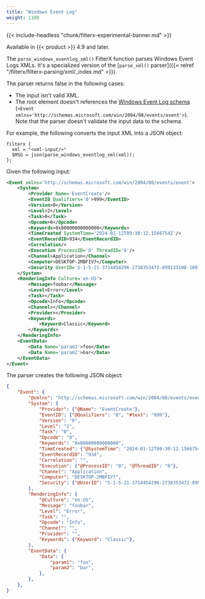```yaml
---
title: "Windows Event Log"
weight: 1100
---
```

<!-- This file is under the copyright of Axoflow, and licensed under Apache License 2.0, except for using the Axoflow and AxoSyslog trademarks. -->

{{< include-headless "chunk/filterx-experimental-banner.md" >}}

Available in {{< product >}} 4.9 and later.

The `parse_windows_eventlog_xml()` FilterX function parses Windows Event Logs XMLs. It's a specialized version of the [`parse_xml()` parser]({{< relref "/filterx/filterx-parsing/xml/_index.md" >}}).

The parser returns false in the following cases:

- The input isn't valid XML.
- The root element doesn't references the [Windows Event Log schema](https://learn.microsoft.com/en-us/windows/win32/wes/eventschema-schema) (`<Event xmlns='http://schemas.microsoft.com/win/2004/08/events/event'>`). Note that the parser doesn't validate the input data to the schema.

For example, the following converts the input XML into a JSON object:

```shell
filterx {
  xml = "<xml-input/>"
  $MSG = json(parse_windows_eventlog_xml(xml));
};
```

Given the following input:

```xml
<Event xmlns='http://schemas.microsoft.com/win/2004/08/events/event'>
    <System>
        <Provider Name='EventCreate'/>
        <EventID Qualifiers='0'>999</EventID>
        <Version>0</Version>
        <Level>2</Level>
        <Task>0</Task>
        <Opcode>0</Opcode>
        <Keywords>0x80000000000000</Keywords>
        <TimeCreated SystemTime='2024-01-12T09:30:12.1566754Z'/>
        <EventRecordID>934</EventRecordID>
        <Correlation/>
        <Execution ProcessID='0' ThreadID='0'/>
        <Channel>Application</Channel>
        <Computer>DESKTOP-2MBFIV7</Computer>
        <Security UserID='S-1-5-21-3714454296-2738353472-899133108-1001'/>
    </System>
    <RenderingInfo Culture='en-US'>
        <Message>foobar</Message>
        <Level>Error</Level>
        <Task></Task>
        <Opcode>Info</Opcode>
        <Channel></Channel>
        <Provider></Provider>
        <Keywords>
            <Keyword>Classic</Keyword>
        </Keywords>
    </RenderingInfo>
    <EventData>
        <Data Name='param1'>foo</Data>
        <Data Name='param2'>bar</Data>
    </EventData>
</Event>
```

The parser creates the following JSON object:

```json
{
    "Event": {
        "@xmlns": "http://schemas.microsoft.com/win/2004/08/events/event",
        "System": {
            "Provider": {"@Name": "EventCreate"},
            "EventID": {"@Qualifiers": "0", "#text": "999"},
            "Version": "0",
            "Level": "2",
            "Task": "0",
            "Opcode": "0",
            "Keywords": "0x80000000000000",
            "TimeCreated": {"@SystemTime": "2024-01-12T09:30:12.1566754Z"},
            "EventRecordID": "934",
            "Correlation": "",
            "Execution": {"@ProcessID": "0", "@ThreadID": "0"},
            "Channel": "Application",
            "Computer": "DESKTOP-2MBFIV7",
            "Security": {"@UserID": "S-1-5-21-3714454296-2738353472-899133108-1001"},
        },
        "RenderingInfo": {
            "@Culture": "en-US",
            "Message": "foobar",
            "Level": "Error",
            "Task": "",
            "Opcode": "Info",
            "Channel": "",
            "Provider": "",
            "Keywords": {"Keyword": "Classic"},
        },
        "EventData": {
            "Data": {
                "param1": "foo",
                "param2": "bar",
            },
        },
    },
}
```

